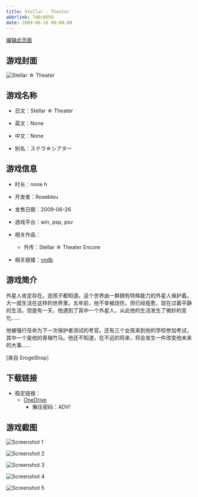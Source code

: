 ```yaml
---
title: Stellar ☆ Theater
abbrlink: 7d6c0056
date: 2009-06-26 00:00:00
---
```

[编辑此页面](https://github.com/ACG-3/ADV3-source/blob/main/source/_posts/games/Stellar%20%E2%98%86%20Theater.md)

## 游戏封面

![Stellar ☆ Theater](https://pan.timero.xyz/onedrive/img_lib_001/Stellar%20%E2%98%86%20Theater_cover.avif)


## 游戏名称

- 日文：Stellar ☆ Theater
- 英文：None
- 中文：None

- 别名：ステラ☆シアター


## 游戏信息

- 时长：none h
- 开发者：Rosebleu
- 发售日期：2009-06-26
- 游戏平台：win, psp, psv
- 相关作品：
   - 外传：Stellar ☆ Theater Encore

- 相关链接：[vndb](https://vndb.org/v1185)


## 游戏简介

外星人肯定存在。连孩子都知道。这个世界由一群拥有特殊能力的外星人保护着。大一就生活在这样的世界里。五年前，他不幸被烧伤，但已经痊愈，现在过着平静的生活。但是有一天，他遇到了其中一个外星人，从此他的生活发生了微妙的变化......

他被强行任命为下一次保护者测试的考官。还有三个女孩来到他的学校参加考试，其中一个是他的青梅竹马。他还不知道，在不远的将来，将会发生一件改变他未来的大事......

[来自 ErogeShop］


## 下载链接

- 稳定链接：
    - [OneDrive](https://pan.timero.xyz/onedrive/adv_lib_001/Stellar%20%E2%98%86%20Theater)
        - 解压密码：ADV!



## 游戏截图


![Screenshot 1](https://pan.timero.xyz/onedrive/img_lib_001/Stellar%20%E2%98%86%20Theater_Screenshot_1.avif)

![Screenshot 2](https://pan.timero.xyz/onedrive/img_lib_001/Stellar%20%E2%98%86%20Theater_Screenshot_2.avif)

![Screenshot 3](https://pan.timero.xyz/onedrive/img_lib_001/Stellar%20%E2%98%86%20Theater_Screenshot_3.avif)

![Screenshot 4](https://pan.timero.xyz/onedrive/img_lib_001/Stellar%20%E2%98%86%20Theater_Screenshot_4.avif)

![Screenshot 5](https://pan.timero.xyz/onedrive/img_lib_001/Stellar%20%E2%98%86%20Theater_Screenshot_5.avif)

